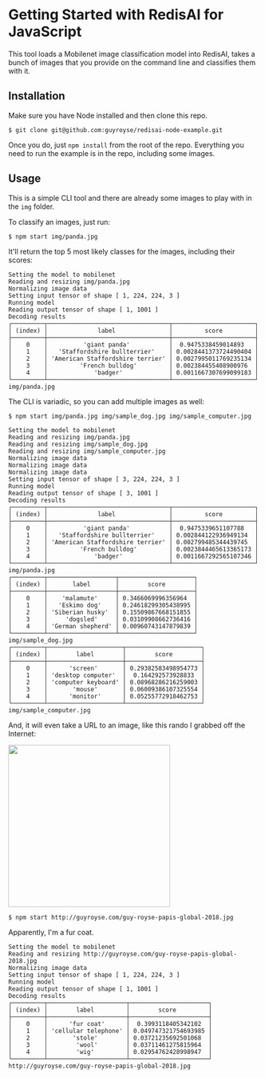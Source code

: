 # Getting Started with RedisAI for JavaScript

This tool loads a Mobilenet image classification model into RedisAI, takes a bunch of images that you provide on the command line and classifies them with it.

## Installation

Make sure you have Node installed and then clone this repo.

    $ git clone git@github.com:guyroyse/redisai-node-example.git

Once you do, just `npm install` from the root of the repo. Everything you need to run the example is in the repo, including some images.

## Usage

This is a simple CLI tool and there are already some images to play with in the `img` folder.

To classify an images, just run:

    $ npm start img/panda.jpg

It'll return the top 5 most likely classes for the images, including their scores:

    Setting the model to mobilenet
    Reading and resizing img/panda.jpg
    Normalizing image data
    Setting input tensor of shape [ 1, 224, 224, 3 ]
    Running model
    Reading output tensor of shape [ 1, 1001 ]
    Decoding results
    ┌─────────┬──────────────────────────────────┬───────────────────────┐
    │ (index) │              label               │         score         │
    ├─────────┼──────────────────────────────────┼───────────────────────┤
    │    0    │          'giant panda'           │  0.9475338459014893   │
    │    1    │   'Staffordshire bullterrier'    │ 0.0028441373724490404 │
    │    2    │ 'American Staffordshire terrier' │ 0.0027995011769235134 │
    │    3    │         'French bulldog'         │ 0.002384455408900976  │
    │    4    │             'badger'             │ 0.0011667307699099183 │
    └─────────┴──────────────────────────────────┴───────────────────────┘
    img/panda.jpg


The CLI is variadic, so you can add multiple images as well:

    $ npm start img/panda.jpg img/sample_dog.jpg img/sample_computer.jpg

    Setting the model to mobilenet
    Reading and resizing img/panda.jpg
    Reading and resizing img/sample_dog.jpg
    Reading and resizing img/sample_computer.jpg
    Normalizing image data
    Normalizing image data
    Normalizing image data
    Setting input tensor of shape [ 3, 224, 224, 3 ]
    Running model
    Reading output tensor of shape [ 3, 1001 ]
    Decoding results
    ┌─────────┬──────────────────────────────────┬───────────────────────┐
    │ (index) │              label               │         score         │
    ├─────────┼──────────────────────────────────┼───────────────────────┤
    │    0    │          'giant panda'           │  0.9475339651107788   │
    │    1    │   'Staffordshire bullterrier'    │ 0.002844122936949134  │
    │    2    │ 'American Staffordshire terrier' │ 0.002799485344439745  │
    │    3    │         'French bulldog'         │ 0.0023844465613365173 │
    │    4    │             'badger'             │ 0.0011667292565107346 │
    └─────────┴──────────────────────────────────┴───────────────────────┘
    img/panda.jpg
    ┌─────────┬───────────────────┬─────────────────────┐
    │ (index) │       label       │        score        │
    ├─────────┼───────────────────┼─────────────────────┤
    │    0    │    'malamute'     │ 0.3466069996356964  │
    │    1    │   'Eskimo dog'    │ 0.24618299305438995 │
    │    2    │ 'Siberian husky'  │ 0.15509867668151855 │
    │    3    │     'dogsled'     │ 0.03109908662736416 │
    │    4    │ 'German shepherd' │ 0.00960743147879839 │
    └─────────┴───────────────────┴─────────────────────┘
    img/sample_dog.jpg
    ┌─────────┬─────────────────────┬─────────────────────┐
    │ (index) │        label        │        score        │
    ├─────────┼─────────────────────┼─────────────────────┤
    │    0    │      'screen'       │ 0.29382583498954773 │
    │    1    │ 'desktop computer'  │  0.164292573928833  │
    │    2    │ 'computer keyboard' │ 0.08968286216259003 │
    │    3    │       'mouse'       │ 0.06009386107325554 │
    │    4    │      'monitor'      │ 0.05255772918462753 │
    └─────────┴─────────────────────┴─────────────────────┘
    img/sample_computer.jpg

And, it will even take a URL to an image, like this rando I grabbed off the Internet:

<img src="http://guyroyse.com/guy-royse-papis-global-2018.jpg" width="324" height="324">

    $ npm start http://guyroyse.com/guy-royse-papis-global-2018.jpg

Apparently, I'm a fur coat.

    Setting the model to mobilenet
    Reading and resizing http://guyroyse.com/guy-royse-papis-global-2018.jpg
    Normalizing image data
    Setting input tensor of shape [ 1, 224, 224, 3 ]
    Running model
    Reading output tensor of shape [ 1, 1001 ]
    Decoding results
    ┌─────────┬──────────────────────┬──────────────────────┐
    │ (index) │        label         │        score         │
    ├─────────┼──────────────────────┼──────────────────────┤
    │    0    │      'fur coat'      │  0.3993118405342102  │
    │    1    │ 'cellular telephone' │ 0.049747321754693985 │
    │    2    │       'stole'        │ 0.03721235692501068  │
    │    3    │        'wool'        │ 0.03711461275815964  │
    │    4    │        'wig'         │ 0.02954762428998947  │
    └─────────┴──────────────────────┴──────────────────────┘
    http://guyroyse.com/guy-royse-papis-global-2018.jpg
